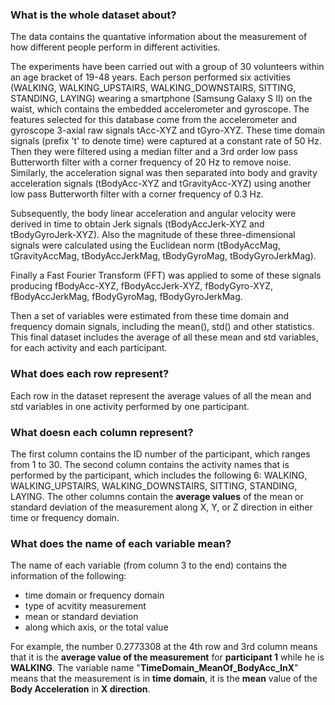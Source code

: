 ### What is the whole dataset about?

The data contains the quantative information about the measurement of how different people perform in different activities.

The experiments have been carried out with a group of 30 volunteers within an age bracket of 19-48 years. Each person performed six activities (WALKING, WALKING_UPSTAIRS, WALKING_DOWNSTAIRS, SITTING, STANDING, LAYING) wearing a smartphone (Samsung Galaxy S II) on the waist, which contains the embedded accelerometer and gyroscope. The features selected for this database come from the accelerometer and gyroscope 3-axial raw signals tAcc-XYZ and tGyro-XYZ. These time domain signals (prefix 't' to denote time) were captured at a constant rate of 50 Hz. Then they were filtered using a median filter and a 3rd order low pass Butterworth filter with a corner frequency of 20 Hz to remove noise. Similarly, the acceleration signal was then separated into body and gravity acceleration signals (tBodyAcc-XYZ and tGravityAcc-XYZ) using another low pass Butterworth filter with a corner frequency of 0.3 Hz.

Subsequently, the body linear acceleration and angular velocity were derived in time to obtain Jerk signals (tBodyAccJerk-XYZ and tBodyGyroJerk-XYZ). Also the magnitude of these three-dimensional signals were calculated using the Euclidean norm (tBodyAccMag, tGravityAccMag, tBodyAccJerkMag, tBodyGyroMag, tBodyGyroJerkMag).

Finally a Fast Fourier Transform (FFT) was applied to some of these signals producing fBodyAcc-XYZ, fBodyAccJerk-XYZ, fBodyGyro-XYZ, fBodyAccJerkMag, fBodyGyroMag, fBodyGyroJerkMag.

Then a set of variables were estimated from these time domain and frequency domain signals, including the mean(), std() and other statistics. This final dataset includes the average of all these mean and std variables, for each activity and each participant.


### What does each row represent?

Each row in the dataset represent the average values of all the mean and std variables in one activity performed by one participant. 


### What doesn each column represent?

The first column contains the ID number of the participant, which ranges from 1 to 30.
The second column contains the activity names that is performed by the participant, which includes the following 6: 
        WALKING, WALKING_UPSTAIRS, WALKING_DOWNSTAIRS, SITTING, STANDING, LAYING.
The other columns contain the **average values** of the mean or standard deviation of the measurement along X, Y, or Z direction in either time or frequency domain.


### What does the name of each variable mean?

The name of each variable (from column 3 to the end) contains the information of the following:
* time domain or frequency domain
* type of acvitity measurement
* mean or standard deviation
* along which axis, or the total value

For example, the number 0.2773308 at the 4th row and 3rd column means that it is the **average value of the measurement** for **participant 1** while he is **WALKING**. The variable name "**TimeDomain_MeanOf_BodyAcc_InX**" means that the measurement is in **time domain**, it is the **mean** value of the **Body Acceleration** in **X direction**.











